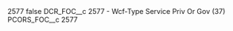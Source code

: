 <?xml version="1.0" encoding="UTF-8"?>
<CustomMetadata xmlns="http://soap.sforce.com/2006/04/metadata" xmlns:xsi="http://www.w3.org/2001/XMLSchema-instance" xmlns:xsd="http://www.w3.org/2001/XMLSchema">
    <label>2577</label>
    <protected>false</protected>
    <values>
        <field>DCR_FOC__c</field>
        <value xsi:type="xsd:string">2577 - Wcf-Type Service Priv Or Gov (37)</value>
    </values>
    <values>
        <field>PCORS_FOC__c</field>
        <value xsi:type="xsd:string">2577</value>
    </values>
</CustomMetadata>
